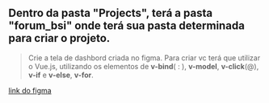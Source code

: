 ## Dentro da pasta "Projects", terá a pasta "forum_bsi" onde terá sua pasta determinada para criar o projeto.

> Crie a tela de dashbord criada no figma. Para criar vc terá que utilizar o Vue.js, utilizando os elementos de **v-bind**( : ), **v-model**, **v-click**(@), **v-if** e **v-else**, **v-for**.

[link do figma](https://www.figma.com/file/lchdHpGJCQpSHPLGTvi88r/Forum-BSI?node-id=0%3A1&t=ZIIRgSYOVloWVw6q-1)